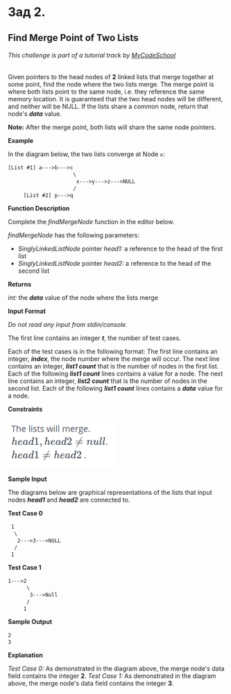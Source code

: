 # Зад 2.

## Find Merge Point of Two Lists

###### *This challenge is part of a tutorial track by [MyCodeSchool](https://www.youtube.com/user/mycodeschool)*

Given pointers to the head nodes of **2** linked lists that merge together at some point, find the node where the two lists merge. The merge point is where both lists point to the same node, i.e. they reference the same memory location. It is guaranteed that the two head nodes will be different, and neither will be NULL. If the lists share a common node, return that node's **_data_** value.

**Note:** After the merge point, both lists will share the same node pointers.

**Example**

In the diagram below, the two lists converge at Node `x`:

```
[List #1] a--->b--->c
                     \
                      x--->y--->z--->NULL
                     /
     [List #2] p--->q
```

**Function Description**

Complete the _findMergeNode_ function in the editor below.

_findMergeNode_ has the following parameters:

- _SinglyLinkedListNode_ pointer _head1:_ a reference to the head of the first list
- _SinglyLinkedListNode_ pointer _head2:_ a reference to the head of the second list

**Returns**

_int:_ the **_data_** value of the node where the lists merge

**Input Format**

_Do not read any input from stdin/console._

The first line contains an integer **_t_**, the number of test cases.

Each of the test cases is in the following format:
The first line contains an integer, **_index_**, the node number where the merge will occur.
The next line contains an integer, **_list1 count_** that is the number of nodes in the first list.
Each of the following **_list1 count_** lines contains a  value for a node. The next line contains an integer, **_list2 count_** that is the number of nodes in the second list.
Each of the following **_list1 count_** lines contains a **_data_** value for a node.

**Constraints**

![Formula2](../images/formula2.png)

**Sample Input**

The diagrams below are graphical representations of the lists that input nodes **_head1_** and **_head2_** are connected to.

**Test Case 0**

```
 1
  \
   2--->3--->NULL
  /
 1
```

**Test Case 1**

```
1--->2
      \
       3--->Null
      /
     1
```     
**Sample Output**

```
2
3
```

**Explanation**

_Test Case 0:_ As demonstrated in the diagram above, the merge node's data field contains the integer **2**.
_Test Case 1:_ As demonstrated in the diagram above, the merge node's data field contains the integer **3**.
